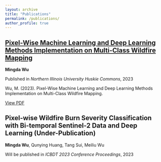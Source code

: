 ```yaml
---
layout: archive
title: "Publications"
permalink: /publications/
author_profile: true
---
```


## [**Pixel-Wise Machine Learning and Deep Learning Methods Implementation on Multi-Class Wildfire Mapping**](https://huskiecommons.lib.niu.edu/studentengagement-honorscapstones/1464/)

**Mingda Wu**

Published in *Northern Illinois University Huskie Commons*, 2023

Wu, M. (2023). Pixel-Wise Machine Learning and Deep Learning Methods Implementation on Multi-Class Wildfire Mapping.

[View PDF](https://huskiecommons.lib.niu.edu/cgi/viewcontent.cgi?article=2467&context=studentengagement-honorscapstones)

## **Pixel-wise Wildfire Burn Severity Classification with Bi-temporal Sentinel-2 Data and Deep Learning** (Under-Publication)

**Mingda Wu**, Qunying Huang, Tang Sui, Meiliu Wu

Will be published in *ICBDT 2023 Conference Proceedings*, 2023

